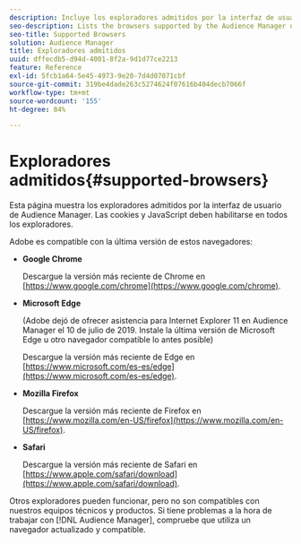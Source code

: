 ```yaml
---
description: Incluye los exploradores admitidos por la interfaz de usuario de Audience Manager. Las cookies y JavaScript deben habilitarse en todos los exploradores.
seo-description: Lists the browsers supported by the Audience Manager user interface. Cookies and JavaScript must be enabled on all browsers.
seo-title: Supported Browsers
solution: Audience Manager
title: Exploradores admitidos
uuid: dffecdb5-d94d-4001-8f2a-9d1d77ce2213
feature: Reference
exl-id: 5fcb1a64-5e45-4973-9e20-7d4d07071cbf
source-git-commit: 319be4dade263c5274624f07616b404decb7066f
workflow-type: tm+mt
source-wordcount: '155'
ht-degree: 84%

---
```


# Exploradores admitidos{#supported-browsers}

Esta página muestra los exploradores admitidos por la interfaz de usuario de Audience Manager. Las cookies y JavaScript deben habilitarse en todos los exploradores.

<!-- 

c_supported_browsers.xml

 -->

Adobe es compatible con la última versión de estos navegadores:

* **Google Chrome**

  Descargue la versión más reciente de Chrome en [https://www.google.com/chrome](https://www.google.com/chrome).

* **Microsoft Edge**

  (Adobe dejó de ofrecer asistencia para Internet Explorer 11 en Audience Manager el 10 de julio de 2019. Instale la última versión de Microsoft Edge u otro navegador compatible lo antes posible)

  Descargue la versión más reciente de Edge en [https://www.microsoft.com/es-es/edge](https://www.microsoft.com/es-es/edge).

* **Mozilla Firefox**

  Descargue la versión más reciente de Firefox en [https://www.mozilla.com/en-US/firefox](https://www.mozilla.com/en-US/firefox).

* **Safari**

  Descargue la versión más reciente de Safari en [https://www.apple.com/safari/download](https://www.apple.com/safari/download).

Otros exploradores pueden funcionar, pero no son compatibles con nuestros equipos técnicos y productos. Si tiene problemas a la hora de trabajar con [!DNL Audience Manager], compruebe que utiliza un navegador actualizado y compatible.
